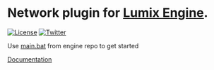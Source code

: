 # Network plugin for [Lumix Engine](https://github.com/nem0/lumixengine). 

[![License](http://img.shields.io/:license-mit-blue.svg)](http://doge.mit-license.org)
[![Twitter](https://img.shields.io/twitter/url/http/shields.io.svg?style=social)](https://twitter.com/mikulasflorek)

Use [main.bat](https://github.com/nem0/LumixEngine/blob/master/projects/main.bat) from engine repo to get started

[Documentation](https://github.com/nem0/lumixengine_net/wiki)

